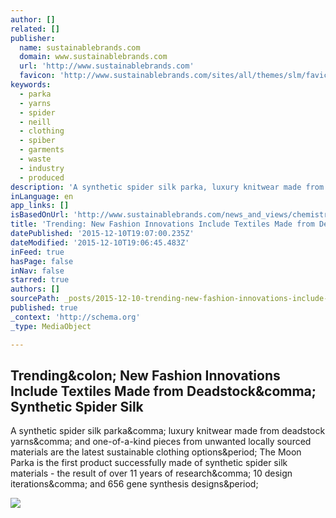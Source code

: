 ```yaml
---
author: []
related: []
publisher:
  name: sustainablebrands.com
  domain: www.sustainablebrands.com
  url: 'http://www.sustainablebrands.com'
  favicon: 'http://www.sustainablebrands.com/sites/all/themes/slm/favicon.ico'
keywords:
  - parka
  - yarns
  - spider
  - neill
  - clothing
  - spiber
  - garments
  - waste
  - industry
  - produced
description: 'A synthetic spider silk parka, luxury knitwear made from deadstock yarns, and one-of-a-kind pieces from unwanted locally sourced materials are the latest sustainable clothing options. The Moon Parka is the first product successfully made of synthetic spider silk materials - the result of over 11 years of research, 10 design iterations, and 656 gene synthesis designs.'
inLanguage: en
app_links: []
isBasedOnUrl: 'http://www.sustainablebrands.com/news_and_views/chemistry_materials/hannah_furlong/trending_new_fashion_innovations_include_textiles_?mkt_tok=3RkMMJWWfF9wsRoluqvIZKXonjHpfsX66OwlX6a+lMI%2F0ER3fOvrPUfGjI4FRMVmI+SLDwEYGJlv6SgFTrTBMbVxyLgOXxk%3D'
title: 'Trending: New Fashion Innovations Include Textiles Made from Deadstock, Synthetic Spider Silk'
datePublished: '2015-12-10T19:07:00.235Z'
dateModified: '2015-12-10T19:06:45.483Z'
inFeed: true
hasPage: false
inNav: false
starred: true
authors: []
sourcePath: _posts/2015-12-10-trending-new-fashion-innovations-include-textiles-made-from.md
published: true
_context: 'http://schema.org'
_type: MediaObject

---
```

<article style=""><h1>Trending&amp;colon; New Fashion Innovations Include Textiles Made from Deadstock&amp;comma; Synthetic Spider Silk</h1><p>A synthetic spider silk parka&amp;comma; luxury knitwear made from deadstock yarns&amp;comma; and one-of-a-kind pieces from unwanted locally sourced materials are the latest sustainable clothing options&amp;period; The Moon Parka is the first product successfully made of synthetic spider silk materials - the result of over 11 years of research&amp;comma; 10 design iterations&amp;comma; and 656 gene synthesis designs&amp;period;</p><img src="http://www.sustainablebrands.com/sites/default/files/article_images/Goldwin-co-jp_moon-parka-angle_635.jpg" /></article>